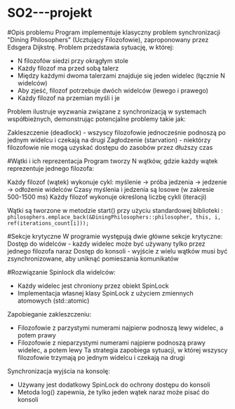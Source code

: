 # SO2---projekt
#Opis problemu
Program implementuje klasyczny problem synchronizacji "Dining Philosophers" (Ucztujący Filozofowie), zaproponowany przez Edsgera Dijkstrę.
Problem przedstawia sytuację, w której:

- N filozofów siedzi przy okrągłym stole
- Każdy filozof ma przed sobą talerz
- Między każdymi dwoma talerzami znajduje się jeden widelec (łącznie N widelców)
- Aby zjeść, filozof potrzebuje dwóch widelców (lewego i prawego)
- Każdy filozof na przemian myśli i je

Problem ilustruje wyzwania związane z synchronizacją w systemach współbieżnych, demonstrując potencjalne problemy takie jak:

Zakleszczenie (deadlock) - wszyscy filozofowie jednocześnie podnoszą po jednym widelcu i czekają na drugi
Zagłodzenie (starvation) - niektórzy filozofowie nie mogą uzyskać dostępu do zasobów przez dłuższy czas

#Wątki i ich reprezentacja
Program tworzy N wątków, gdzie każdy wątek reprezentuje jednego filozofa:

Każdy filozof (wątek) wykonuje cykl: myślenie -> próba jedzenia -> jedzenie -> odłożenie widelców
Czasy myślenia i jedzenia są losowe (w zakresie 500-1500 ms)
Każdy filozof wykonuje określoną liczbę cykli (iteracji)

Wątki są tworzone w metodzie start() przy użyciu standardowej biblioteki <thread>:
```philosophers.emplace_back(&DiningPhilosophers::philosopher, this, i, ref(iterations_count[i]));```

#Sekcje krytyczne
W programie występują dwie główne sekcje krytyczne:
Dostęp do widelców - każdy widelec może być używany tylko przez jednego filozofa naraz
Dostęp do konsoli - wyjście z wielu wątków musi być zsynchronizowane, aby uniknąć pomieszania komunikatów

#Rozwiązanie
Spinlock dla widelców:
- Każdy widelec jest chroniony przez obiekt SpinLock
- Implementacja własnej klasy SpinLock z użyciem zmiennych atomowych (std::atomic)


Zapobieganie zakleszczeniu:
- Filozofowie z parzystymi numerami najpierw podnoszą lewy widelec, a potem prawy
- Filozofowie z nieparzystymi numerami najpierw podnoszą prawy widelec, a potem lewy
Ta strategia zapobiega sytuacji, w której wszyscy filozofowie trzymają po jednym widelcu i czekają na drugi


Synchronizacja wyjścia na konsolę:
- Używany jest dodatkowy SpinLock do ochrony dostępu do konsoli
- Metoda log() zapewnia, że tylko jeden wątek naraz może pisać do konsoli

